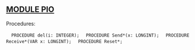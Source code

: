 
## [MODULE PIO](https://github.com/io-core/System/blob/main/PIO.Mod)

Procedures:

[](https://github.com/io-core/System/blob/main/PIO.Mod#L15) `  PROCEDURE del(i: INTEGER);`
[](https://github.com/io-core/System/blob/main/PIO.Mod#L20) `  PROCEDURE Send*(x: LONGINT);`
[](https://github.com/io-core/System/blob/main/PIO.Mod#L29) `  PROCEDURE Receive*(VAR x: LONGINT);`
[](https://github.com/io-core/System/blob/main/PIO.Mod#L41) `  PROCEDURE Reset*;`
